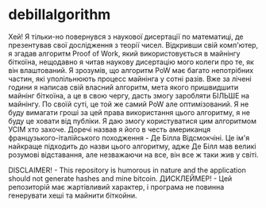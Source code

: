 # debillalgorithm

Хей! Я тільки-но повернувся з наукової дисертації по математиці, де презентував свої дослідження з теорії чисел.
Відкривши свій комп'ютер, я згадав алгоритм Proof of Work, який використовується в майнінгу біткоїна, нещодавно я читав наукову дисертацію мого колеги про те, як він влаштований.
Я зрозумів, що алгоритм PoW має багато непотрібних частин, які уполільнюють процесс майнінга у сотні разів.
Вже за лічені години я написав свій власний алгоритм, мета якого пришвидшити майнінг біткоїна, а це в свою чергу, дасть змогу заробляти БІЛЬШЕ на майнінгу.
По своїй суті, це той же самий PoW але оптимізований.
Я не буду вимагати гроші за цей права використання цього алгоритму, я не буду це ховати від публіки. Я даю змогу користуватися цим алгоритмом УСІМ хто захоче.
Доречі назвав я його в честь американця французького-італійського походження - Де Білла Відсмокчіні. Це ім'я найкраще підходить до назви цього алгоритму, адже Де Білл мав великі розумові відставання, але незважаючи на все, він все ж таки жив у світі.

DISCLAIMER! - This repository is humorous in nature and the application should not generate hashes and mine bitcoin.
ДИСКЛЕЙМЕР! - Цей репозиторій має жартівливий характер, і програма не повинна генерувати хеші та майнити біткойни.
